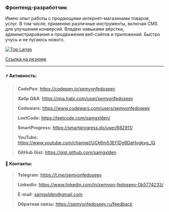 ### Фронтенд-разработчик
Имею опыт работы с продающими интернет-магазинами товаров, услуг. В том числе, применяю различные инструменты, включая CMS для улучшения конверсий. Владею навыками вёрстки, администрирования и продвижения веб-сайтов и приложений. Быстро учусь и не пугаюсь нового.

[![Top Langs](https://github-readme-stats.vercel.app/api/top-langs/?username=samgxlden&layout=compact)](https://github.com/samgxlden?tab=repositories)

[Ссылка на резюме](https://github.com/samgxlden/samgxlden/blob/859d0dc8313fcfa6f3bf362f34eaecb3c228d04c/Junior%20Front-end%20Developer.pdf "Фронтенд-разработчик // Junior Front-end Developer")


<!--
**samgxlden/samgxlden** is a ✨ _special_ ✨ repository because its `README.md` (this file) appears on your GitHub profile.

Here are some ideas to get you started:

- 🔭 I’m currently working on ...
- 🌱 I’m currently learning ...
- 👯 I’m looking to collaborate on ...
- 🤔 I’m looking for help with ...
- 💬 Ask me about ...
- 📫 How to reach me: ...
- 😄 Pronouns: ...
- ⚡ Fun fact: ...
-->

---

#### ⚡ Активность:
> **CodePen**: <https://codepen.io/semyonfedoseev>
>
> **Хабр Q&A**: <https://qna.habr.com/user/semyonfedoseev>
>
> **Codewars:** <https://www.codewars.com/users/semyonfedoseev>
>
> **LeetCode:** <https://leetcode.com/samgxlden/>
>
> **SmartProgress:** <https://smartprogress.do/user/682911/>
>
> **YouTube:** <https://www.youtube.com/channel/UCk6m53EFlDg9DaHvgkvg_lQ>
>
> **GitHub Gist:** <https://gist.github.com/samgxlden>
#### 💬 Контакты:
> **Telegram**: <https://t.me/semyonfedoseev>
>
> **LinkedIn:** <https://www.linkedin.com/in/semyon-fedoseev-0b5774233/>
>
> **E-mail:** <samgxlden@gmail.com>
>
> **Обратная связь:** <https://semyonfedoseev.ru/feedback>
